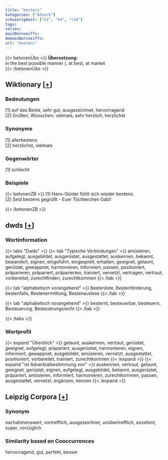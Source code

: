 ```yaml
---
title: "bestens"
kategorien: ["Adverb"]
schwierigkeit: ["k2", "h4", "r10"]
tags:
series:
mainDornseiffs:
domainDornseiffs:
url: "bestens"
---
```


{{< betonenÜbs >}}
**Übersetzung:**  
in the best possible manner (, at best, at market  
{{< /betonenÜbs >}}

## Wiktionary [[+](https://de.wiktionary.org/wiki/bestens)]

### Bedeutungen
[1] auf das Beste, sehr gut, ausgezeichnet, hervorragend  
[2] Grüßen, Wünschen: vielmals, sehr herzlich, herzlichst  

### Synonyme
[1] allerbestens  
[2] herzlichst, vielmals  

### Gegenwörter
[1] schlecht  

### Beispiele
{{< betonenZB >}}
[1] Hans-Günter fühlt sich wieder bestens.  
[2] Seid bestens gegrüßt - Euer Töchterchen Gabi!  

{{< /betonenZB >}}


## dwds [[+](https://www.dwds.de/wb/bestens)]

### Wortinformation
{{< tabs "Dwds" >}}
{{< tab "Typische Verbindungen" >}}
amüsieren, aufgelegt, ausgebildet, ausgerüstet, ausgestattet, auskennen, bekannt, bewandert, eignen, eingeführt, eingespielt, erhalten, geeignet, gelaunt, gerüstet, gewappnet, harmonieren, informiert, passen, positioniert, präparieren, präpariert, präparierten, trainiert, vernetzt, vertragen, vertraut, vorbereitet, zurechtfinden, zurechtkommen
{{< /tab >}}

{{< tab "alphabetisch vorangehend" >}}
Bestenliste, Bestenförderung, bestenfalls, Bestenermittlung, Bestenauslese
{{< /tab >}}

{{< tab "alphabetisch vorangehend" >}}
besternt, besteuerbar, besteuern, Besteuerung, Besteuerungsrecht
{{< /tab >}}

{{< /tabs >}}

### Wortprofil
{{< expand "Überblick" >}} gelaunt, auskennen, vertraut, gerüstet, geeignet, aufgelegt, präpariert, ausgerüstet, harmonieren, eignen, informiert, gewappnet, ausgebildet, amüsieren, vernetzt, ausgestattet, positioniert, vorbereitet, trainiert, zurechtkommen {{< /expand >}}
{{< expand "ist Adverbialbestimmung von" >}} auskennen, vertraut, gelaunt, geeignet, gerüstet, eignen, aufgelegt, ausgebildet, bekannt, ausgerüstet, präpariert, amüsieren, informiert, harmonieren, zurechtkommen, passen, ausgestattet, vernetzt, ergänzen, kennen {{< /expand >}}

## Leipzig Corpora [[+](https://corpora.uni-leipzig.de/en/res?word=bestens&corpusId=deu_newscrawl-public_2018)]


### Synonym
nachahmenswert, vortrefflich, ausgezeichnet, unübertrefflich, exzellent, super, vorzüglich


### Similarity based on Cooccurrences
hervorragend, gut, perfekt, besser

